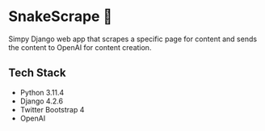 # SnakeScrape 🐍

Simpy Django web app that scrapes a specific page for content and sends the content to OpenAI for content creation.

## Tech Stack

- Python 3.11.4
- Django 4.2.6 
- Twitter Bootstrap 4
- OpenAI
